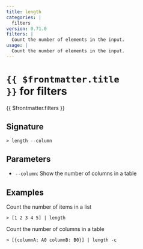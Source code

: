```yaml
---
title: length
categories: |
  filters
version: 0.71.0
filters: |
  Count the number of elements in the input.
usage: |
  Count the number of elements in the input.
---
```


# <code>{{ $frontmatter.title }}</code> for filters

<div class='command-title'>{{ $frontmatter.filters }}</div>

## Signature

```> length --column```

## Parameters

 -  `--column`: Show the number of columns in a table

## Examples

Count the number of items in a list
```shell
> [1 2 3 4 5] | length
```

Count the number of columns in a table
```shell
> [{columnA: A0 columnB: B0}] | length -c
```
